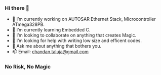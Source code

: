 ### Hi there 👋


- 🔭 I’m currently working on AUTOSAR Ethernet Stack, Microcontroller ATmega328PB.
- 🌱 I’m currently learning Embedded C.
- 👯 I’m looking to collaborate on anything that creates Magic.
- 🤔 I’m looking for help with writing low size and efficent codes.
- 💬 Ask me about anything that bothers you.
- 📫 Email: chandan.taluja@gmail.com


### No Risk, No Magic
